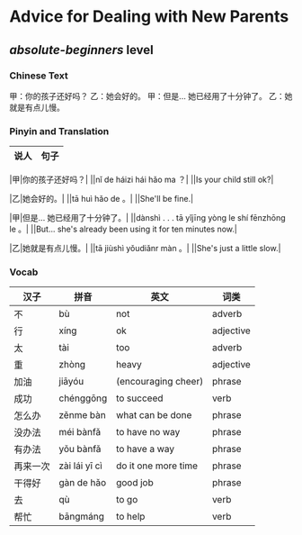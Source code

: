 # Advice for Dealing with New Parents
## *absolute-beginners* level

### Chinese Text
甲：你的孩子还好吗？
乙：她会好的。
甲：但是... 她已经用了十分钟了。
乙：她就是有点儿慢。

### Pinyin and Translation
|说人|句子|
|----|----|

|甲|你的孩子还好吗？|
||nǐ de háizi hái hǎo ma ？|
||Is your child still ok?|

|乙|她会好的。|
||tā huì hǎo de 。|
||She'll be fine.|

|甲|但是... 她已经用了十分钟了。|
||dànshì . . .  tā yǐjīng yòng le shí fēnzhōng le 。|
||But... she's already been using it for ten minutes now.|

|乙|她就是有点儿慢。|
||tā jiùshì yǒudiǎnr màn 。|
||She's just a little slow.|
### Vocab
|汉子|拼音|英文|词类|
|----|----|----|----|
|不|bù|not|adverb|
|行|xíng|ok|adjective|
|太|tài|too|adverb|
|重|zhòng|heavy|adjective|
|加油|jiāyóu|(encouraging cheer)|phrase|
|成功|chénggōng|to succeed|verb|
|怎么办|zěnme bàn|what can be done|phrase|
|没办法|méi bànfǎ|to have no way|phrase|
|有办法|yǒu bànfǎ|to have a way|phrase|
|再来一次|zài lái yī cì|do it one more time|phrase|
|干得好|gàn de hǎo|good job|phrase|
|去|qù|to go|verb|
|帮忙|bāngmáng|to help|verb|